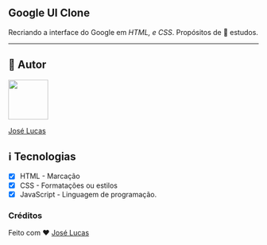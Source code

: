 ## Google UI Clone

Recriando a interface do Google em _HTML, e CSS_.
Propósitos de :book: estudos.

---

## :boy: Autor

[<img src="https://avatars.githubusercontent.com/u/74370960?v=4" width="80px;"/>](https://github.com/joselucasb)

[José Lucas](https://www.github.com/joselucasb/)

## :information_source: Tecnologias

- [x] HTML - Marcação
- [x] CSS - Formatações ou estilos
- [x] JavaScript - Linguagem de programação.

### Créditos

Feito com :heart: [José Lucas](https://www.github.com/joselucasb)
